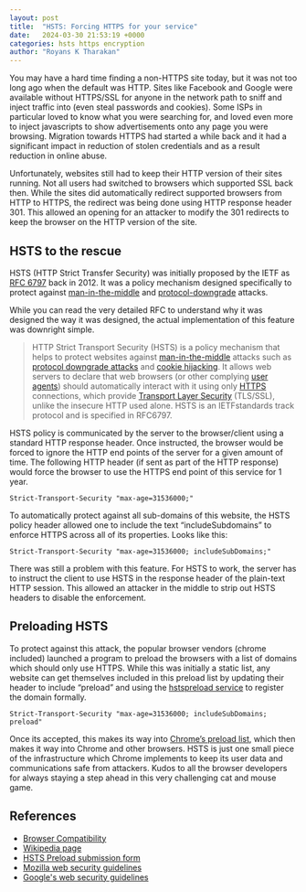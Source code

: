 ```yaml
---
layout: post
title:  "HSTS: Forcing HTTPS for your service"
date:   2024-03-30 21:53:19 +0000
categories: hsts https encryption
author: "Royans K Tharakan"
---
```


You may have a hard time finding a non-HTTPS site today, but it was not too long ago when the default was HTTP. Sites like Facebook and Google were available without HTTPS/SSL for anyone in the network path to sniff and inject traffic into (even steal passwords and cookies). Some ISPs in particular loved to know what you were searching for, and loved even more to inject javascripts to show advertisements onto any page you were browsing. Migration towards HTTPS had started a while back and it had a significant impact in reduction of stolen credentials and as a result reduction in online abuse.

Unfortunately, websites still had to keep their HTTP version of their sites running. Not all users had switched to browsers which supported SSL back then. While the sites did automatically redirect supported browsers from HTTP to HTTPS, the redirect was being done using HTTP response header 301. This allowed an opening for an attacker to modify the 301 redirects to keep the browser on the HTTP version of the site.

## HSTS to the rescue
HSTS (HTTP Strict Transfer Security) was initially proposed by the IETF as [RFC 6797](https://www.rfc-editor.org/rfc/rfc6797) back in 2012. It was a policy mechanism designed specifically to protect against [man-in-the-middle](https://en.wikipedia.org/wiki/Man-in-the-middle_attack) and [protocol-downgrade](https://en.wikipedia.org/wiki/Downgrade_attack) attacks.

While you can read the very detailed RFC to understand why it was designed the way it was designed, the actual implementation of this feature was downright simple.

> HTTP Strict Transport Security (HSTS) is a policy mechanism that helps to protect websites against [man-in-the-middle](https://en.wikipedia.org/wiki/Man-in-the-middle_attack) attacks such as [protocol downgrade attacks](https://en.wikipedia.org/wiki/Protocol_downgrade_attack) and [cookie hijacking](https://en.wikipedia.org/wiki/Session_hijacking). It allows web servers to declare that web browsers (or other complying [user agents](https://en.wikipedia.org/wiki/User_agent)) should automatically interact with it using only [HTTPS](https://en.wikipedia.org/wiki/HTTPS) connections, which provide [Transport Layer Security](https://en.wikipedia.org/wiki/Transport_Layer_Security) (TLS/SSL), unlike the insecure HTTP used alone. HSTS is an IETFstandards track protocol and is specified in RFC6797.

HSTS policy is communicated by the server to the browser/client using a standard HTTP response header. Once instructed, the browser would be forced to ignore the HTTP end points of the server for a given amount of time. The following HTTP header (if sent as part of the HTTP response) would force the browser to use the HTTPS end point of this service for 1 year.

``
Strict-Transport-Security "max-age=31536000;"
``

To automatically protect against all sub-domains of this website, the HSTS policy header allowed one to include the text “includeSubdomains” to enforce HTTPS across all of its properties. Looks like this:

``
Strict-Transport-Security "max-age=31536000; includeSubDomains;"
``

There was still a problem with this feature. For HSTS to work, the server has to instruct the client to use HSTS in the response header of the plain-text HTTP session. This allowed an attacker in the middle to strip out HSTS headers to disable the enforcement.

## Preloading HSTS
To protect against this attack, the popular browser vendors (chrome included) launched a program to preload the browsers with a list of domains which should only use HTTPS. While this was initially a static list, any website can get themselves included in this preload list by updating their header to include “preload” and using the [hstspreload service](https://hstspreload.org/)  to register the domain formally.

``
Strict-Transport-Security "max-age=31536000; includeSubDomains; preload"
``

Once its accepted, this makes its way into [Chrome’s preload list](https://source.chromium.org/chromium/chromium/src/+/main:net/http/transport_security_state_static.json), which then makes it way into Chrome and other browsers.
HSTS is just one small piece of the infrastructure which Chrome implements to keep its user data and communications safe from attackers. Kudos to all the browser developers for always staying a step ahead in this very challenging cat and mouse game.

## References
* [Browser Compatibility](https://caniuse.com/stricttransportsecurity)
* [Wikipedia page](https://en.wikipedia.org/wiki/HTTP_Strict_Transport_Security)
* [HSTS Preload submission form](https://hstspreload.org/)
* [Mozilla web security guidelines](https://infosec.mozilla.org/guidelines/web_security)
* [Google's web security guidelines](https://web.dev/explore/secure?hl=en)

